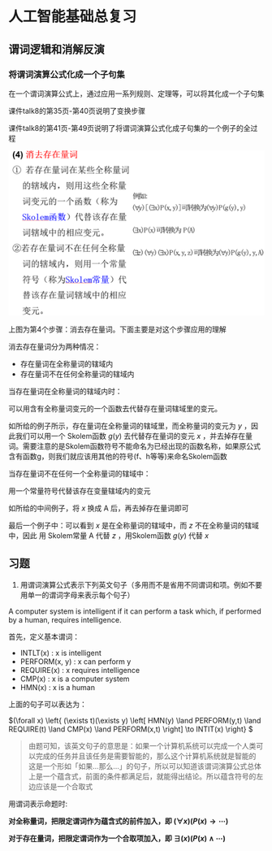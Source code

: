 # 人工智能基础总复习

## 谓词逻辑和消解反演

### 将谓词演算公式化成一个子句集

在一个谓词演算公式上，通过应用一系列规则、定理等，可以将其化成一个子句集

课件talk8的第35页-第40页说明了变换步骤

课件talk8的第41页-第49页说明了将谓词演算公式化成子句集的一个例子的全过程

![步骤4消去存在量词](images/2023-02-01-11-09-09.png)

上图为第4个步骤：消去存在量词。下面主要是对这个步骤应用的理解

消去存在量词分为两种情况：

* 存在量词在全称量词的辖域内
* 存在量词不在任何全称量词的辖域内

当存在量词在全称量词的辖域内时：

可以用含有全称量词变元的一个函数去代替存在量词辖域里的变元。

如所给的例子所示，存在量词在全称量词的辖域里，而全称量词的变元为 $y$ ，因此我们可以用一个 Skolem函数 $g(y)$ 去代替存在量词的变元 $x$ ，并去掉存在量词。需要注意的是Skolem函数符号不能命名为已经出现的函数名称，如果原公式含有函数g，则我们就应该用其他的符号(f、h等等)来命名Skolem函数

当存在量词不在任何一个全称量词的辖域中：

用一个常量符号代替该存在变量辖域内的变元

如所给的中间例子，将 $x$ 换成 A 后，再去掉存在量词即可

最后一个例子中：可以看到 $x$ 是在全称量词的辖域中，而 $z$ 不在全称量词的辖域中，因此 用 Skolem常量 A 代替 $z$ ，用Skolem函数 $g(y)$ 代替 $x$ 

## 习题

1. 用谓词演算公式表示下列英文句子（多用而不是省用不同谓词和项。例如不要用单一的谓词字母来表示每个句子）

A computer system is intelligent if it can perform a task which, if performed by a human, requires intelligence.

首先，定义基本谓词：

* INTLT(x) : x is intelligent
* PERFORM(x, y) : x can perform y
* REQUIRE(x) : x requires intelligence
* CMP(x) : x is a computer system
* HMN(x) : x is a human

上面的句子可以表达为：

$(\forall x) \left\{ (\exists t)(\exists y) \left[ HMN(y) \land PERFORM(y,t) \land REQUIRE(t) \land CMP(x) \land PERFORM(x,t) \right] \to INTIT(x) \right\}  $

> 由题可知，该英文句子的意思是：如果一个计算机系统可以完成一个人类可以完成的任务并且该任务是需要智能的，那么这个计算机系统就是智能的
> 这是一个形如「如果...那么...」的句子，所以可以知道该谓词演算公式总体上是一个蕴含式，前面的条件都满足后，就能得出结论。所以蕴含符号的左边应该是一个合取式

用谓词表示命题时:

**对全称量词，把限定谓词作为蕴含式的前件加入，即 $(\forall x) (P(x) \to \cdots )$**

**对于存在量词，把限定谓词作为一个合取项加入，即 $\exists (x) (P(x) \land \cdots )$**


